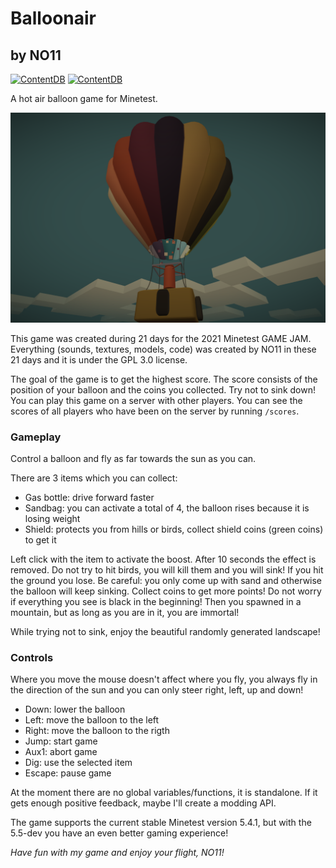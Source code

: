 # Balloonair
## by NO11

[![ContentDB](https://content.minetest.net/packages/NO11/balloonair/shields/title/)](https://content.minetest.net/packages/NO11/balloonair/)
[![ContentDB](https://content.minetest.net/packages/NO11/balloonair/shields/downloads/)](https://content.minetest.net/packages/NO11/balloonair/)

A hot air balloon game for Minetest.

![screenshot](https://raw.githubusercontent.com/NO411/Balloonair/main/screenshot.png)

This game was created during 21 days for the 2021 Minetest GAME JAM.
Everything (sounds, textures, models, code) was created by NO11 in these 21 days and it is under the GPL 3.0 license.

The goal of the game is to get the highest score. The score consists of the position of your balloon and the coins you collected.
Try not to sink down!
You can play this game on a server with other players. You can see the scores of all players who have been on the server by running `/scores`.


### Gameplay

Control a balloon and fly as far towards the sun as you can.

There are 3 items which you can collect:

* Gas bottle: drive forward faster
* Sandbag: you can activate a total of 4, the balloon rises because it is losing weight
* Shield: protects you from hills or birds, collect shield coins (green coins) to get it

Left click with the item to activate the boost. After 10 seconds the effect is removed.
Do not try to hit birds, you will kill them and you will sink! If you hit the ground you lose. Be careful: you only come up with sand and otherwise the balloon will keep sinking.
Collect coins to get more points!
Do not worry if everything you see is black in the beginning! Then you spawned in a mountain, but as long as you are in it, you are immortal!

While trying not to sink, enjoy the beautiful randomly generated landscape!


### Controls

Where you move the mouse doesn't affect where you fly, you always fly in the direction of the sun and you can only steer right, left, up and down!

* Down: lower the balloon
* Left: move the balloon to the left
* Right: move the balloon to the rigth
* Jump: start game
* Aux1: abort game
* Dig: use the selected item
* Escape: pause game

At the moment there are no global variables/functions, it is standalone.
If it gets enough positive feedback, maybe I'll create a modding API.

The game supports the current stable Minetest version 5.4.1, but with the 5.5-dev you have an even better gaming experience!

*Have fun with my game and enjoy your flight, NO11!*
